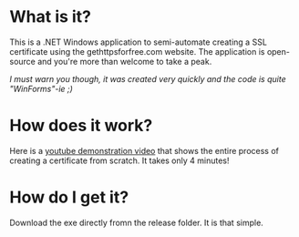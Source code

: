 # What is it?
This is a .NET Windows application to semi-automate creating a SSL certificate using the gethttpsforfree.com website. 
The application is open-source and you're more than welcome to take a peak. 

_I must warn you though, it was created very quickly and the code is quite "WinForms"-ie ;)_

# How does it work?
Here is a <a href="https://youtu.be/CzbZKrYo7HA" target="_blank">youtube demonstration video</a> that shows the entire process of creating a certificate from scratch. It takes only 4 minutes!

# How do I get it?
Download the exe directly fromn the release folder. 
It is that simple.
